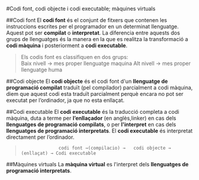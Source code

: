 #Codi font, codi objecte i codi executable; màquines virtuals

##Codi font
El **codi font** és el conjunt de fitxers que contenen les instruccions escrites per el programador en un determinat llenguatge. Aquest pot ser **compilat** o **interpretat**. La diferencia entre aquests dos grups de llenguatges és la manera en la que es realitza la transformació a **codi màquina** i posteriorment a **codi executable**.

>Els codis font es classifiquen en dos grups:<br>
      Baix nivell → mes proper llenguatge maquina
      Alt nivell → mes proper llenguatge huma

##Codi objecte
El **codi objecte** és el codi font d'un **llenguatge de programació compilat** traduït (pel compilador) parcialment a codi màquina, diem que aquest codi esta traduït parcialment perquè encara no pot ser executat per l’ordinador, ja que no esta enllaçat.

##Codi executable
El **codi executable** és la traducció completa a codi màquina, duta a terme per **l’enllaçador** (en anglès,linker) en cas dels **llenguatges de programació compilats**, o per **l'interpret** en cas dels **llenguatges de programació interpretats**. El **codi executable** és interpretat directament per l’ordinador.

>                   codi font →(compilacio) →   codi objecte → (enllaçat) → Codi executable

##Màquines virtuals
La **màquina virtual** es l'interpret dels **llenguatges de programació interpretats**.
